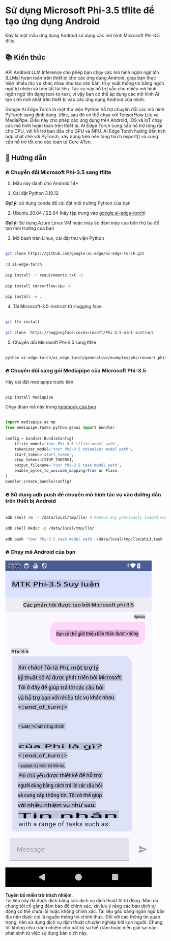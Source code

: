 # **Sử dụng Microsoft Phi-3.5 tflite để tạo ứng dụng Android**

Đây là một mẫu ứng dụng Android sử dụng các mô hình Microsoft Phi-3.5 tflite.

## **📚 Kiến thức**

API Android LLM Inference cho phép bạn chạy các mô hình ngôn ngữ lớn (LLMs) hoàn toàn trên thiết bị cho các ứng dụng Android, giúp bạn thực hiện nhiều tác vụ khác nhau như tạo văn bản, truy xuất thông tin bằng ngôn ngữ tự nhiên và tóm tắt tài liệu. Tác vụ này hỗ trợ sẵn cho nhiều mô hình ngôn ngữ lớn dạng text-to-text, vì vậy bạn có thể áp dụng các mô hình AI tạo sinh mới nhất trên thiết bị vào các ứng dụng Android của mình.

Google AI Edge Torch là một thư viện Python hỗ trợ chuyển đổi các mô hình PyTorch sang định dạng .tflite, sau đó có thể chạy với TensorFlow Lite và MediaPipe. Điều này cho phép các ứng dụng trên Android, iOS và IoT chạy các mô hình hoàn toàn trên thiết bị. AI Edge Torch cung cấp hỗ trợ rộng rãi cho CPU, với hỗ trợ ban đầu cho GPU và NPU. AI Edge Torch hướng đến tích hợp chặt chẽ với PyTorch, xây dựng trên nền tảng torch.export() và cung cấp hỗ trợ tốt cho các toán tử Core ATen.

## **🪬 Hướng dẫn**

### **🔥 Chuyển đổi Microsoft Phi-3.5 sang tflite**

0. Mẫu này dành cho Android 14+

1. Cài đặt Python 3.10.12

***Gợi ý:*** sử dụng conda để cài đặt môi trường Python của bạn

2. Ubuntu 20.04 / 22.04 (hãy tập trung vào [google ai-edge-torch](https://github.com/google-ai-edge/ai-edge-torch))

***Gợi ý:*** Sử dụng Azure Linux VM hoặc máy ảo đám mây của bên thứ ba để tạo môi trường của bạn

3. Mở bash trên Linux, cài đặt thư viện Python 

```bash

git clone https://github.com/google-ai-edge/ai-edge-torch.git

cd ai-edge-torch

pip install -r requirements.txt -U 

pip install tensorflow-cpu -U

pip install -e .

```

4. Tải Microsoft-3.5-Instruct từ Hugging face

```bash

git lfs install

git clone  https://huggingface.co/microsoft/Phi-3.5-mini-instruct

```

5. Chuyển đổi Microsoft Phi-3.5 sang tflite

```bash

python ai-edge-torch/ai_edge_torch/generative/examples/phi/convert_phi3_to_tflite.py --checkpoint_path  Your Microsoft Phi-3.5-mini-instruct path --tflite_path Your Microsoft Phi-3.5-mini-instruct tflite path  --prefill_seq_len 1024 --kv_cache_max_len 1280 --quantize True

```

### **🔥 Chuyển đổi sang gói Mediapipe của Microsoft Phi-3.5**

Hãy cài đặt mediapipe trước tiên

```bash

pip install mediapipe

```

Chạy đoạn mã này trong [notebook của bạn](../../../../../../code/09.UpdateSamples/Aug/Android/convert/convert_phi.ipynb)

```python

import mediapipe as mp
from mediapipe.tasks.python.genai import bundler

config = bundler.BundleConfig(
    tflite_model='Your Phi-3.5 tflite model path',
    tokenizer_model='Your Phi-3.5 tokenizer model path',
    start_token='start_token',
    stop_tokens=[STOP_TOKENS],
    output_filename='Your Phi-3.5 task model path',
    enable_bytes_to_unicode_mapping=True or Flase,
)
bundler.create_bundle(config)

```

### **🔥 Sử dụng adb push để chuyển mô hình tác vụ vào đường dẫn trên thiết bị Android**

```bash

adb shell rm -r /data/local/tmp/llm/ # Remove any previously loaded models

adb shell mkdir -p /data/local/tmp/llm/

adb push 'Your Phi-3.5 task model path' /data/local/tmp/llm/phi3.task

```

### **🔥 Chạy mã Android của bạn**

![demo](../../../../../../translated_images/demo.8981711efb5a9cee5dcd835f66b3b31b94b4f3e527300e15a98a0d48863b9fbd.vi.png)

**Tuyên bố miễn trừ trách nhiệm**:  
Tài liệu này đã được dịch bằng các dịch vụ dịch thuật AI tự động. Mặc dù chúng tôi cố gắng đảm bảo độ chính xác, xin lưu ý rằng các bản dịch tự động có thể chứa lỗi hoặc không chính xác. Tài liệu gốc bằng ngôn ngữ bản địa nên được coi là nguồn thông tin chính thức. Đối với các thông tin quan trọng, nên sử dụng dịch vụ dịch thuật chuyên nghiệp bởi con người. Chúng tôi không chịu trách nhiệm cho bất kỳ sự hiểu lầm hoặc diễn giải sai nào phát sinh từ việc sử dụng bản dịch này.